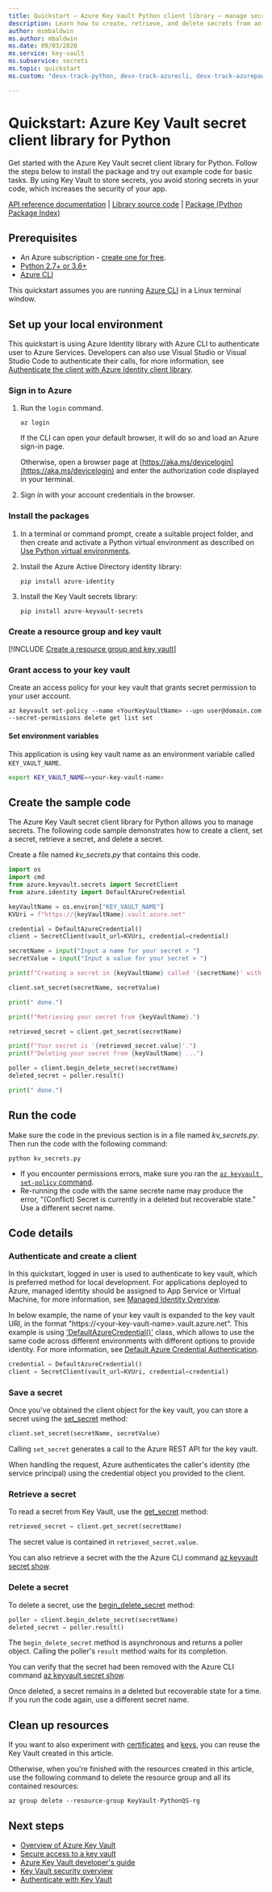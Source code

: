 ```yaml
---
title: Quickstart – Azure Key Vault Python client library – manage secrets
description: Learn how to create, retrieve, and delete secrets from an Azure key vault using the Python client library
author: msmbaldwin
ms.author: mbaldwin
ms.date: 09/03/2020
ms.service: key-vault
ms.subservice: secrets
ms.topic: quickstart
ms.custom: "devx-track-python, devx-track-azurecli, devx-track-azurepowershell"

---
```


# Quickstart: Azure Key Vault secret client library for Python

Get started with the Azure Key Vault secret client library for Python. Follow the steps below to install the package and try out example code for basic tasks. By using Key Vault to store secrets, you avoid storing secrets in your code, which increases the security of your app.

[API reference documentation](/python/api/overview/azure/keyvault-secrets-readme) | [Library source code](https://github.com/Azure/azure-sdk-for-python/tree/master/sdk/keyvault/azure-keyvault-secrets) | [Package (Python Package Index)](https://pypi.org/project/azure-keyvault-secrets/)

## Prerequisites

- An Azure subscription - [create one for free](https://azure.microsoft.com/free/?WT.mc_id=A261C142F).
- [Python 2.7+ or 3.6+](/azure/developer/python/configure-local-development-environment)
- [Azure CLI](/cli/azure/install-azure-cli)

This quickstart assumes you are running [Azure CLI](/cli/azure/install-azure-cli) in a Linux terminal window.


## Set up your local environment
This quickstart is using Azure Identity library with Azure CLI to authenticate user to Azure Services. Developers can also use Visual Studio or Visual Studio Code to authenticate their calls, for more information, see [Authenticate the client with Azure Identity client library](/python/api/overview/azure/identity-readme).

### Sign in to Azure

1. Run the `login` command.

    ```azurecli-interactive
    az login
    ```

    If the CLI can open your default browser, it will do so and load an Azure sign-in page.

    Otherwise, open a browser page at [https://aka.ms/devicelogin](https://aka.ms/devicelogin) and enter the
    authorization code displayed in your terminal.

2. Sign in with your account credentials in the browser.

### Install the packages

1. In a terminal or command prompt, create a suitable project folder, and then create and activate a Python virtual environment as described on [Use Python virtual environments](/azure/developer/python/configure-local-development-environment?tabs=cmd#use-python-virtual-environments).

1. Install the Azure Active Directory identity library:

    ```terminal
    pip install azure-identity
    ```


1. Install the Key Vault secrets library:

    ```terminal
    pip install azure-keyvault-secrets
    ```

### Create a resource group and key vault

[!INCLUDE [Create a resource group and key vault](../../../includes/key-vault-python-qs-rg-kv-creation.md)]

### Grant access to your key vault

Create an access policy for your key vault that grants secret permission to your user account.

```console
az keyvault set-policy --name <YourKeyVaultName> --upn user@domain.com --secret-permissions delete get list set
```

#### Set environment variables

This application is using key vault name as an environment variable called `KEY_VAULT_NAME`.

```bash
export KEY_VAULT_NAME=<your-key-vault-name>
```

## Create the sample code

The Azure Key Vault secret client library for Python allows you to manage secrets. The following code sample demonstrates how to create a client, set a secret, retrieve a secret, and delete a secret.

Create a file named *kv_secrets.py* that contains this code.

```python
import os
import cmd
from azure.keyvault.secrets import SecretClient
from azure.identity import DefaultAzureCredential

keyVaultName = os.environ["KEY_VAULT_NAME"]
KVUri = f"https://{keyVaultName}.vault.azure.net"

credential = DefaultAzureCredential()
client = SecretClient(vault_url=KVUri, credential=credential)

secretName = input("Input a name for your secret > ")
secretValue = input("Input a value for your secret > ")

print(f"Creating a secret in {keyVaultName} called '{secretName}' with the value '{secretValue}' ...")

client.set_secret(secretName, secretValue)

print(" done.")

print(f"Retrieving your secret from {keyVaultName}.")

retrieved_secret = client.get_secret(secretName)

print(f"Your secret is '{retrieved_secret.value}'.")
print(f"Deleting your secret from {keyVaultName} ...")

poller = client.begin_delete_secret(secretName)
deleted_secret = poller.result()

print(" done.")
```

## Run the code

Make sure the code in the previous section is in a file named *kv_secrets.py*. Then run the code with the following command:

```terminal
python kv_secrets.py
```

- If you encounter permissions errors, make sure you ran the [`az keyvault set-policy` command](#grant-access-to-your-key-vault).
- Re-running the code with the same secrete name may produce the error, "(Conflict) Secret <name> is currently in a deleted but recoverable state." Use a different secret name.

## Code details

### Authenticate and create a client

In this quickstart, logged in user is used to authenticate to key vault, which is preferred method for local development. For applications deployed to Azure, managed identity should be assigned to App Service or Virtual Machine, for more information, see [Managed Identity Overview](https://docs.microsoft.com/azure/active-directory/managed-identities-azure-resources/overview).

In below example, the name of your key vault is expanded to the key vault URI, in the format "https://\<your-key-vault-name\>.vault.azure.net". This example is using  ['DefaultAzureCredential()'](https://docs.microsoft.com/python/api/azure-identity/azure.identity.defaultazurecredential) class, which allows to use the same code across different environments with different options to provide identity. For more information, see [Default Azure Credential Authentication](https://docs.microsoft.com/python/api/overview/azure/identity-readme). 

```python
credential = DefaultAzureCredential()
client = SecretClient(vault_url=KVUri, credential=credential)
```

### Save a secret

Once you've obtained the client object for the key vault, you can store a secret using the [set_secret](/python/api/azure-keyvault-secrets/azure.keyvault.secrets.secretclient?#set-secret-name--value----kwargs-) method: 

```python
client.set_secret(secretName, secretValue)
```

Calling `set_secret` generates a call to the Azure REST API for the key vault.

When handling the request, Azure authenticates the caller's identity (the service principal) using the credential object you provided to the client.

### Retrieve a secret

To read a secret from Key Vault, use the [get_secret](/python/api/azure-keyvault-secrets/azure.keyvault.secrets.secretclient?#get-secret-name--version-none----kwargs-) method:

```python
retrieved_secret = client.get_secret(secretName)
 ```

The secret value is contained in `retrieved_secret.value`.

You can also retrieve a secret with the the Azure CLI command [az keyvault secret show](/cli/azure/keyvault/secret?#az-keyvault-secret-show).

### Delete a secret

To delete a secret, use the [begin_delete_secret](/python/api/azure-keyvault-secrets/azure.keyvault.secrets.secretclient?#begin-delete-secret-name----kwargs-) method:

```python
poller = client.begin_delete_secret(secretName)
deleted_secret = poller.result()
```

The `begin_delete_secret` method is asynchronous and returns a poller object. Calling the poller's `result` method waits for its completion.

You can verify that the secret had been removed with the Azure CLI command [az keyvault secret show](/cli/azure/keyvault/secret?#az-keyvault-secret-show).

Once deleted, a secret remains in a deleted but recoverable state for a time. If you run the code again, use a different secret name.

## Clean up resources

If you want to also experiment with [certificates](../certificates/quick-create-python.md) and [keys](../keys/quick-create-python.md), you can reuse the Key Vault created in this article.

Otherwise, when you're finished with the resources created in this article, use the following command to delete the resource group and all its contained resources:

```azurecli
az group delete --resource-group KeyVault-PythonQS-rg
```

## Next steps

- [Overview of Azure Key Vault](../general/overview.md)
- [Secure access to a key vault](../general/secure-your-key-vault.md)
- [Azure Key Vault developer's guide](../general/developers-guide.md)
- [Key Vault security overview](../general/security-overview.md)
- [Authenticate with Key Vault](../general/authentication.md)
